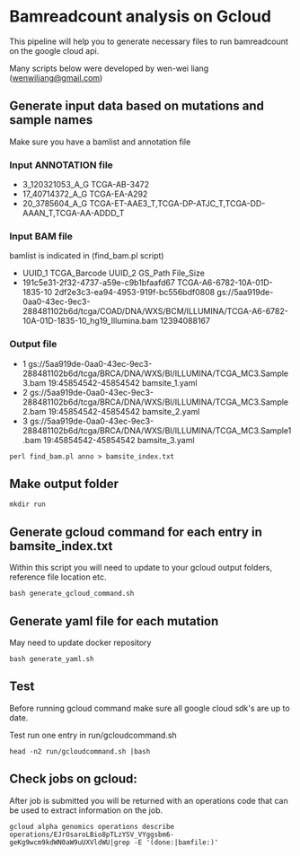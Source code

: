 # Bamreadcount analysis on Gcloud

This pipeline will help you to generate necessary files to run bamreadcount on the google cloud api.

Many scripts below were developed by wen-wei liang (wenwiliang@gmail.com)

## Generate input data based on mutations and sample names

Make sure you have a bamlist and annotation file

### Input ANNOTATION file

 * 3_120321053_A_G        TCGA-AB-3472
 * 17_40714372_A_G        TCGA-EA-A292
 * 20_3785604_A_G TCGA-ET-AAE3_T,TCGA-DP-ATJC_T,TCGA-DD-AAAN_T,TCGA-AA-ADDD_T

### Input BAM file

bamlist is indicated in (find_bam.pl script)

 * UUID_1 TCGA_Barcode    UUID_2  GS_Path File_Size
 * 191c5e31-2f32-4737-a59e-c9b1bfaafd67   TCGA-A6-6782-10A-01D-1835-10    2df2e3c3-ea94-4953-919f-bc556bdf0808    gs://5aa919de-0aa0-43ec-9ec3-288481102b6d/tcga/COAD/DNA/WXS/BCM/ILLUMINA/TCGA-A6-6782-10A-01D-1835-10_hg19_Illumina.bam 12394088167

### Output file

 * 1       gs://5aa919de-0aa0-43ec-9ec3-288481102b6d/tcga/BRCA/DNA/WXS/BI/ILLUMINA/TCGA_MC3.Sample3.bam       19:45854542-45854542    bamsite_1.yaml
 * 2       gs://5aa919de-0aa0-43ec-9ec3-288481102b6d/tcga/BRCA/DNA/WXS/BI/ILLUMINA/TCGA_MC3.Sample2.bam       19:45854542-45854542    bamsite_2.yaml
 * 3       gs://5aa919de-0aa0-43ec-9ec3-288481102b6d/tcga/BRCA/DNA/WXS/BI/ILLUMINA/TCGA_MC3.Sample1.bam       19:45854542-45854542    bamsite_3.yaml

``
perl find_bam.pl anno > bamsite_index.txt
``

## Make output folder

``
mkdir run
``

## Generate gcloud command for each entry in bamsite_index.txt

Within this script you will need to update to your gcloud output folders, reference file location etc.

``
bash generate_gcloud_command.sh
``

## Generate yaml file for each mutation

May need to update docker repository

``
bash generate_yaml.sh
``

## Test

Before running gcloud command make sure all google cloud sdk's are up to date.

Test run one entry in run/gcloudcommand.sh

``
head -n2 run/gcloudcommand.sh |bash
``

## Check jobs on gcloud:

After job is submitted you will be returned with an operations code that can be used to extract information on the job.

``
gcloud alpha genomics operations describe operations/EJrOsaroLBio8pTLzYSV_VYggsbm6-geKg9wcm9kdWN0aW9uUXVldWU|grep -E '(done:|bamfile:)'
``
